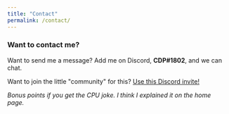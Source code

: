 ```yaml
---
title: "Contact"
permalink: /contact/
---
```


### Want to contact me?

Want to send me a message? Add me on Discord, **CDP#1802**, and we can chat.

Want to join the little "community" for this? [Use this Discord invite!](discord.com/invite/n6Zw9RkwtN)

*Bonus points if you get the CPU joke. I think I explained it on the home page.*
